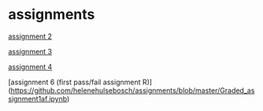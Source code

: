 # assignments

[assignment 2](https://github.com/helenehulsebosch/assignments/blob/master/assignment2notebook.ipynb)

[assignment 3](https://github.com/helenehulsebosch/assignments/blob/master/assignment3.ipynb) 

[assignment 4](https://github.com/helenehulsebosch/assignments/blob/master/assignment4_af.ipynb) 

[assignment 6 (first pass/fail assignment R)] (https://github.com/helenehulsebosch/assignments/blob/master/Graded_assignment1af.ipynb) 
